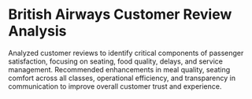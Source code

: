 # British Airways Customer Review Analysis
Analyzed customer reviews to identify critical components of passenger satisfaction, focusing on seating, food quality, delays, and service management. Recommended enhancements in meal quality, seating comfort across all classes, operational efficiency, and transparency in communication to improve overall customer trust and experience.
